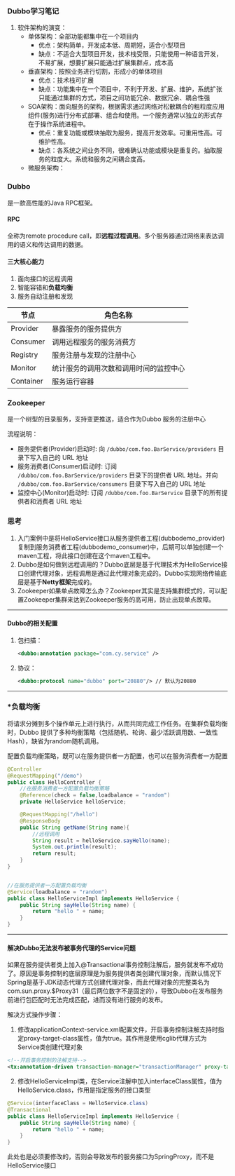 ### Dubbo学习笔记

1. 软件架构的演变：
   * 单体架构：全部功能都集中在一个项目内
     * 优点：架构简单，开发成本低、周期短，适合小型项目
     * 缺点：不适合大型项目开发，技术栈受限，只能使用一种语言开发，不易扩展，想要扩展只能通过扩展集群点，成本高
   * 垂直架构：按照业务进行切割，形成小的单体项目
     * 优点：技术栈可扩展
     * 缺点：功能集中在一个项目中，不利于开发、扩展、维护，系统扩张只能通过集群的方式，项目之间功能冗余、数据冗余、耦合性强
   * SOA架构：面向服务的架构，根据需求通过网络对松散耦合的粗粒度应用组件(服务)进行分布式部署、组合和使用。一个服务通常以独立的形式存在于操作系统进程中。
     * 优点：重复功能或模块抽取为服务，提高开发效率。可重用性高。可维护性高。
     * 缺点：各系统之间业务不同，很难确认功能或模块是重复的。抽取服务的粒度大。系统和服务之间耦合度高。
   * 微服务架构：

### Dubbo

是一款高性能的Java RPC框架。

#### RPC

全称为remote procedure call，即**远程过程调用**。多个服务器通过网络来表达调用的语义和传达调用的数据。

#### 三大核心能力

1. 面向接口的远程调用
2. 智能容错和**负载均衡**
3. 服务自动注册和发现

| 节点      | 角色名称                               |
| --------- | -------------------------------------- |
| Provider  | 暴露服务的服务提供方                   |
| Consumer  | 调用远程服务的服务消费方               |
| Registry  | 服务注册与发现的注册中心               |
| Monitor   | 统计服务的调用次数和调用时间的监控中心 |
| Container | 服务运行容器                           |

### Zookeeper

是一个树型的目录服务，支持变更推送，适合作为Dubbo 服务的注册中心

流程说明：

- 服务提供者(Provider)启动时: 向 `/dubbo/com.foo.BarService/providers` 目录下写入自己的 URL 地址
- 服务消费者(Consumer)启动时: 订阅 `/dubbo/com.foo.BarService/providers` 目录下的提供者 URL 地址。并向 `/dubbo/com.foo.BarService/consumers` 目录下写入自己的 URL 地址
- 监控中心(Monitor)启动时: 订阅 `/dubbo/com.foo.BarService` 目录下的所有提供者和消费者 URL 地址

### 思考

1. 入门案例中是将HelloService接口从服务提供者工程(dubbodemo_provider)复制到服务消费者工程(dubbodemo_consumer)中，后期可以单独创建一个maven工程，将此接口创建在这个maven工程中。
2. Dubbo是如何做到远程调用的？Dubbo底层是基于代理技术为HelloService接口创建代理对象，远程调用是通过此代理对象完成的。Dubbo实现网络传输底层是基于**Netty框架**完成的。
3. Zookeeper如果单点故障怎么办？Zookeeper其实是支持集群模式的，可以配置Zookeeper集群来达到Zookeeper服务的高可用，防止出现单点故障。

---

#### Dubbo的相关配置

1. 包扫描：

   ```xml
   <dubbo:annotation package="com.cy.service" />
   ```

2. 协议：

   ```xml
   <dubbo:protocol name="dubbo" port="20880"/> // 默认为20880
   ```

---

### *负载均衡

将请求分摊到多个操作单元上进行执行，从而共同完成工作任务。在集群负载均衡时，Dubbo 提供了多种均衡策略（包括随机、轮询、最少活跃调用数、一致性Hash），缺省为random随机调用。

配置负载均衡策略，既可以在服务提供者一方配置，也可以在服务消费者一方配置

```java
@Controller
@RequestMapping("/demo")
public class HelloController {
    //在服务消费者一方配置负载均衡策略
    @Reference(check = false,loadbalance = "random")
    private HelloService helloService;

    @RequestMapping("/hello")
    @ResponseBody
    public String getName(String name){
        //远程调用
        String result = helloService.sayHello(name);
        System.out.println(result);
        return result;
    }
}


//在服务提供者一方配置负载均衡
@Service(loadbalance = "random")
public class HelloServiceImpl implements HelloService {
    public String sayHello(String name) {
        return "hello " + name;
    }
}
```
---
#### 解决Dubbo无法发布被事务代理的Service问题
如果在服务提供者类上加入@Transactional事务控制注解后，服务就发布不成功了。原因是事务控制的底层原理是为服务提供者类创建代理对象，而默认情况下Spring是基于JDK动态代理方式创建代理对象，而此代理对象的完整类名为com.sun.proxy.$Proxy31（最后两位数字不是固定的），导致Dubbo在发布服务前进行包匹配时无法完成匹配，进而没有进行服务的发布。

解决方式操作步骤：
1. 修改applicationContext-service.xml配置文件，开启事务控制注解支持时指定proxy-target-class属性，值为true。其作用是使用cglib代理方式为Service类创建代理对象
```xml
<!--开启事务控制的注解支持-->
<tx:annotation-driven transaction-manager="transactionManager" proxy-target-class="true"/>
```
2. 修改HelloServiceImpl类，在Service注解中加入interfaceClass属性，值为HelloService.class，作用是指定服务的接口类型
```java
@Service(interfaceClass = HelloService.class)
@Transactional
public class HelloServiceImpl implements HelloService {
    public String sayHello(String name) {
        return "hello " + name;
    }
}
```
此处也是必须要修改的，否则会导致发布的服务接口为SpringProxy，而不是HelloService接口